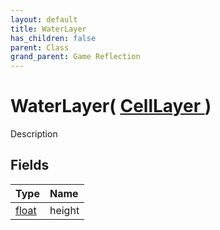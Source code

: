 ```yaml
---
layout: default
title: WaterLayer
has_children: false
parent: Class
grand_parent: Game Reflection
---
```

# WaterLayer( [ CellLayer ](/riftbreaker-wiki/docs/game-reflection/classes/cell_layer/) )
Description 

## Fields

| Type | Name |
|:----------|:--------------|
| [float](/riftbreaker-wiki/docs/game-reflection/components/float/) | height |

